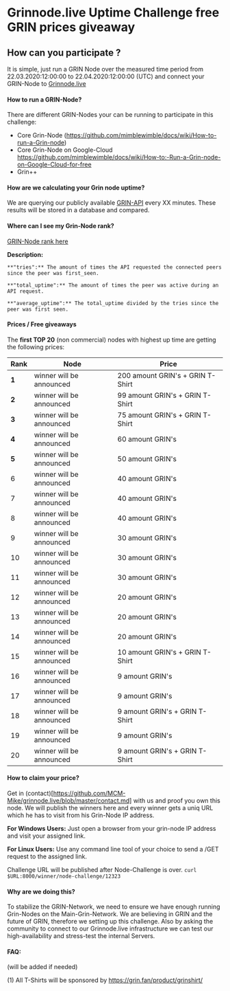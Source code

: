 # Grinnode.live Uptime Challenge free GRIN prices giveaway

## How can you participate ?
It is simple, just run a GRIN Node over the measured time period from 22.03.2020:12:00:00 to 22.04.2020:12:00:00 (UTC)
and connect your GRIN-Node to [Grinnode.live](https://github.com/MCM-Mike/grinnode.live#to-connect-your-grin-node-to-our-high-available-grin-node-system)


#### How to run a GRIN-Node?
There are different GRIN-Nodes your can be running to participate in this challenge:

- Core Grin-Node (https://github.com/mimblewimble/docs/wiki/How-to-run-a-Grin-node) 
- Core Grin-Node on Google-Cloud https://github.com/mimblewimble/docs/wiki/How-to:-Run-a-Grin-node-on-Google-Cloud-for-free
- Grin++ 

#### How are we calculating your Grin node uptime?
We are querying our publicly available [GRIN-API](https://grinnode.live/) every XX minutes. 
These results will be stored in a database and compared.

#### Where can I see my Grin-Node rank?

[GRIN-Node rank here](https://grinnode.live/challenge)

**Description:**

```
**"tries":** The amount of times the API requested the connected peers since the peer was first_seen.

**"total_uptime":** The amount of times the peer was active during an API request.

**"average_uptime":** The total_uptime divided by the tries since the peer was first seen.
```

#### Prices / Free giveaways 
The **first TOP 20** (non commercial) nodes with highest up time are getting the following prices:

Rank | Node | Price
--- | --- | ---
**1** | winner will be announced | 200 amount GRIN's + GRIN T-Shirt
**2** |winner will be announced| 99 amount GRIN's + GRIN T-Shirt
**3** | winner will be announced| 75 amount GRIN's + GRIN T-Shirt
**4** |winner will be announced | 60 amount GRIN's 
**5** | winner will be announced| 50 amount GRIN's 
6 | winner will be announced | 40 amount GRIN's 
7 | winner will be announced| 40 amount GRIN's 
8 | winner will be announced | 40 amount GRIN's 
9 | winner will be announced | 30 amount GRIN's 
10 | winner will be announced | 30 amount GRIN's 
11 | winner will be announced | 30 amount GRIN's 
12 | winner will be announced| 20 amount GRIN's 
13 | winner will be announced | 20 amount GRIN's
14 | winner will be announced | 20 amount GRIN's  
15 | winner will be announced | 10 amount GRIN's + GRIN T-Shirt
16 | winner will be announced | 9 amount GRIN's  
17 | winner will be announced | 9 amount GRIN's  
18 | winner will be announced| 9 amount GRIN's  + GRIN T-Shirt
19 | winner will be announced | 9 amount GRIN's  
20 | winner will be announced | 9 amount GRIN's + GRIN T-Shirt

#### How to claim your price?
Get in (contact)[https://github.com/MCM-Mike/grinnode.live/blob/master/contact.md] with us and proof you own this node. 
We will publish the winners here and every winner gets a uniq URL which he has to visit from his Grin-Node IP address. 

**For Windows Users:**
Just open a browser from your grin-node IP address and visit your assigned link.

**For Linux Users:**
Use any command line tool of your choice to send a /GET request to the assigned link.

Challenge URL will be published after Node-Challenge is over. 
```curl $URL:8000/winner/node-challenge/12323```

#### Why are we doing this?
To stabilize the GRIN-Network, we need to ensure we have enough running Grin-Nodes on the Main-Grin-Network. 
We are believing in GRIN and the future of GRIN, therefore we setting up this challenge. 
Also by asking the community to connect to our Grinnode.live infrastructure we can test our high-availability and stress-test
the internal Servers. 

#### FAQ:
(will be added if needed)

(1) All T-Shirts will be sponsored by https://grin.fan/product/grinshirt/

